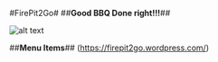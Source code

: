 #FirePit2Go#
##**Good BBQ Done right!!!**##

[logo]:https://firepit2go.files.wordpress.com/2017/10/cropped-barbeque-clipart.png "Logo Title PIG4Dinner"

 ![alt text](https://firepit2go.files.wordpress.com/2017/10/cropped-pig-21.jpg?w=1180&h=869 "Logo Title FirePit2Go")


##**Menu Items**## (https://firepit2go.wordpress.com/)
